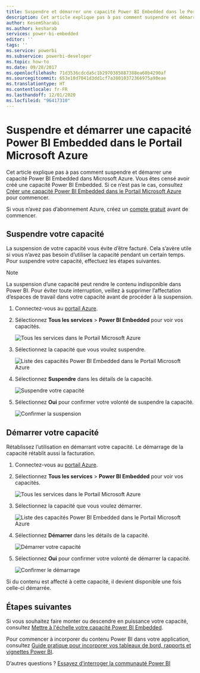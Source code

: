```yaml
---
title: Suspendre et démarrer une capacité Power BI Embedded dans le Portail Microsoft Azure | Microsoft Docs
description: Cet article explique pas à pas comment suspendre et démarrer une capacité Power BI Embedded dans Microsoft Azure.
author: KesemSharabi
ms.author: kesharab
services: power-bi-embedded
editor: ''
tags: ''
ms.service: powerbi
ms.subservice: powerbi-developer
ms.topic: how-to
ms.date: 09/28/2017
ms.openlocfilehash: 71d3536cdcda5c1b2970385887388ea60b4290af
ms.sourcegitcommit: 653e18d7041d3dd1cf7a38010372366975a98eae
ms.translationtype: HT
ms.contentlocale: fr-FR
ms.lasthandoff: 12/01/2020
ms.locfileid: "96417310"
---
```

# <a name="pause-and-start-your-power-bi-embedded-capacity-in-the-azure-portal"></a>Suspendre et démarrer une capacité Power BI Embedded dans le Portail Microsoft Azure

Cet article explique pas à pas comment suspendre et démarrer une capacité Power BI Embedded dans Microsoft Azure. Vous êtes censé avoir créé une capacité Power BI Embedded. Si ce n’est pas le cas, consultez [Créer une capacité Power BI Embedded dans le Portail Microsoft Azure](azure-pbie-create-capacity.md) pour commencer.

Si vous n’avez pas d’abonnement Azure, créez un [compte gratuit](https://azure.microsoft.com/free/) avant de commencer.

## <a name="pause-your-capacity"></a>Suspendre votre capacité

La suspension de votre capacité vous évite d’être facturé. Cela s’avère utile si vous n’avez pas besoin d’utiliser la capacité pendant un certain temps. Pour suspendre votre capacité, effectuez les étapes suivantes.

> [!NOTE]
> La suspension d’une capacité peut rendre le contenu indisponible dans Power BI. Pour éviter toute interruption, veillez à supprimer l’affectation d’espaces de travail dans votre capacité avant de procéder à la suspension.

1. Connectez-vous au [portail Azure](https://portal.azure.com/).

2. Sélectionnez **Tous les services** > **Power BI Embedded** pour voir vos capacités.

    ![Tous les services dans le Portail Microsoft Azure](media/azure-pbie-pause-start/azure-portal-more-services.png)

3. Sélectionnez la capacité que vous voulez suspendre.

    ![Liste des capacités Power BI Embedded dans le Portail Microsoft Azure](media/azure-pbie-pause-start/azure-portal-capacity-list.png)

4. Sélectionnez **Suspendre** dans les détails de la capacité.

    ![Suspendre votre capacité](media/azure-pbie-pause-start/azure-portal-pause-capacity.png)

5. Sélectionnez **Oui** pour confirmer votre volonté de suspendre la capacité.

    ![Confirmer la suspension](media/azure-pbie-pause-start/azure-portal-confirm-pause.png)

## <a name="start-your-capacity"></a>Démarrer votre capacité

Rétablissez l’utilisation en démarrant votre capacité. Le démarrage de la capacité rétablit aussi la facturation.

1. Connectez-vous au [portail Azure](https://portal.azure.com/).

2. Sélectionnez **Tous les services** > **Power BI Embedded** pour voir vos capacités.

    ![Tous les services dans le Portail Microsoft Azure](media/azure-pbie-pause-start/azure-portal-more-services.png)

3. Sélectionnez la capacité que vous voulez démarrer.

    ![Liste des capacités Power BI Embedded dans le Portail Microsoft Azure](media/azure-pbie-pause-start/azure-portal-capacity-list.png)

4. Sélectionnez **Démarrer** dans les détails de la capacité.

    ![Démarrer votre capacité](media/azure-pbie-pause-start/azure-portal-start-capacity.png)

5. Sélectionnez **Oui** pour confirmer votre volonté de démarrer la capacité.

    ![Confirmer le démarrage](media/azure-pbie-pause-start/azure-portal-confirm-start.png)

Si du contenu est affecté à cette capacité, il devient disponible une fois celle-ci démarrée.

## <a name="next-steps"></a>Étapes suivantes

Si vous souhaitez faire monter ou descendre en puissance votre capacité, consultez [Mettre à l'échelle votre capacité Power BI Embedded](azure-pbie-scale-capacity.md).

Pour commencer à incorporer du contenu Power BI dans votre application, consultez [Guide pratique pour incorporer vos tableaux de bord, rapports et vignettes Power BI](https://powerbi.microsoft.com/documentation/powerbi-developer-embedding-content/).

D’autres questions ? [Essayez d’interroger la communauté Power BI](https://community.powerbi.com/)